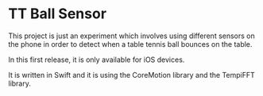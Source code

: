 # TT Ball Sensor

This project is just an experiment which involves using different sensors on the phone
in order to detect when a table tennis ball bounces on the table.

In this first release, it is only available for iOS devices.

It is written in Swift and it is using the CoreMotion library and the TempiFFT library.

